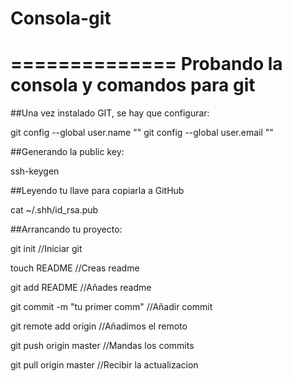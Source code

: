 # Consola-git
==============
Probando la consola y comandos para git
==============

##Una vez instalado GIT, se hay que configurar:

git config --global user.name ""
git config --global user.email ""

##Generando la public key:

ssh-keygen

##Leyendo tu llave para copiarla a GitHub

cat ~/.shh/id_rsa.pub

##Arrancando tu proyecto:

git init                        //Iniciar git

touch README                    //Creas readme

git add README                  //Añades readme

git commit -m "tu primer comm"  //Añadir commit

git remote add origin           //Añadimos el remoto

git push origin master          //Mandas los commits  

git pull origin master          //Recibir la actualizacion   